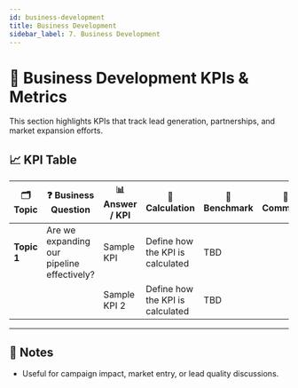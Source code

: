 ```yaml
---
id: business-development
title: Business Development
sidebar_label: 7. Business Development
---
```


# 💼 Business Development KPIs & Metrics

This section highlights KPIs that track lead generation, partnerships, and market expansion efforts.

## 📈 KPI Table

| 🗂️ Topic    | ❓ Business Question                       | 📊 Answer / KPI | 🧮 Calculation                   | 🎯 Benchmark | 💬 Comments |
| ----------- | ------------------------------------------ | --------------- | -------------------------------- | ------------ | ----------- |
| **Topic 1** | Are we expanding our pipeline effectively? | Sample KPI      | Define how the KPI is calculated | TBD          |             |
|             |                                            | Sample KPI 2    | Define how the KPI is calculated | TBD          |             |

---

## 📝 Notes

- Useful for campaign impact, market entry, or lead quality discussions.
